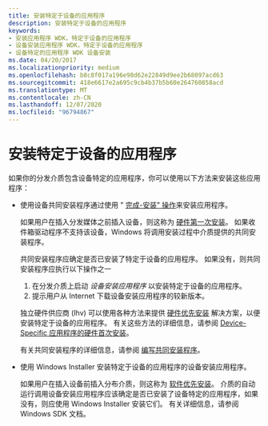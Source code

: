 ```yaml
---
title: 安装特定于设备的应用程序
description: 安装特定于设备的应用程序
keywords:
- 安装应用程序 WDK，特定于设备的应用程序
- 设备安装应用程序 WDK，特定于设备的应用程序
- 设备特定的应用程序 WDK 设备安装
ms.date: 04/20/2017
ms.localizationpriority: medium
ms.openlocfilehash: b8c8f017a196e98d62e22849d9ee2b68097acd63
ms.sourcegitcommit: 418e6617e2a695c9cb4b37b5b60e264760858acd
ms.translationtype: MT
ms.contentlocale: zh-CN
ms.lasthandoff: 12/07/2020
ms.locfileid: "96794867"
---
```

# <a name="installing-device-specific-applications"></a>安装特定于设备的应用程序





如果你的分发介质包含设备特定的应用程序，你可以使用以下方法来安装这些应用程序：

-   使用设备共同安装程序通过使用 " [完成-安装" 操作](finish-install-actions--windows-vista-and-later-.md)来安装应用程序。

    如果用户在插入分发媒体之前插入设备，则这称为 [硬件第一次安装](hardware-first-installation.md)。 如果收件箱驱动程序不支持该设备，Windows 将调用安装过程中介质提供的共同安装程序。

    共同安装程序应确定是否已安装了特定于设备的应用程序。 如果没有，则共同安装程序应执行以下操作之一

    1.  在分发介质上启动 *设备安装应用程序* 以安装特定于设备的应用程序。
    2.  提示用户从 Internet 下载设备安装应用程序的较新版本。

    独立硬件供应商 (Ihv) 可以使用各种方法来提供 [硬件优先安装](hardware-first-installation.md) 解决方案，以便安装特定于设备的应用程序。 有关这些方法的详细信息，请参阅 [Device-Specific 应用程序的硬件首次安装](device-installation-application-not-included-in-the-driver-package.md)。

    有关共同安装程序的详细信息，请参阅 [编写共同安装程序](writing-a-co-installer.md)。

-   使用 Windows Installer 安装特定于设备的应用程序的设备安装应用程序。

    如果用户在插入设备前插入分布介质，则这称为 [软件优先安装](software-first-installation.md)。 介质的自动运行调用设备安装应用程序应该确定是否已安装了设备特定的应用程序，如果没有，则应使用 Windows Installer 安装它们。 有关详细信息，请参阅 Windows SDK 文档。

 

 





